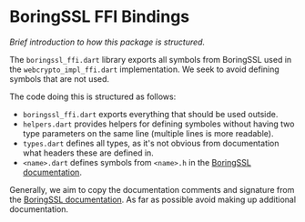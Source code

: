 BoringSSL FFI Bindings
======================
_Brief introduction to how this package is structured._

The `boringssl_ffi.dart` library exports all symbols from BoringSSL used in
the `webcrypto_impl_ffi.dart` implementation. We seek to avoid defining symbols
that are not used.

The code doing this is structured as follows:
 * `boringssl_ffi.dart` exports everything that should be used outside.
 * `helpers.dart` provides helpers for defining symboles without having two
    type parameters on the same line (multiple lines is more readable).
 * `types.dart` defines all types, as it's not obvious from documentation
   what headers these are defined in.
 * `<name>.dart` defines symbols from `<name>.h` in the
   [BoringSSL documentation][1].

Generally, we aim to copy the documentation comments and signature from
the [BoringSSL documentation][1]. As far as possible avoid making up additional
documentation.

[1]: https://commondatastorage.googleapis.com/chromium-boringssl-docs/headers.html
